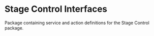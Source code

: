 # Stage Control Interfaces
Package containing service and action definitions for the Stage Control package.